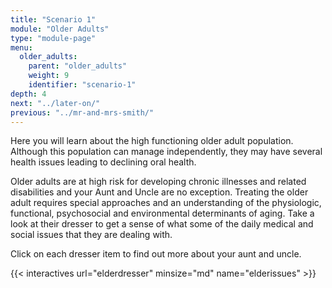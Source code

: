 ```yaml
---
title: "Scenario 1"
module: "Older Adults"
type: "module-page"
menu:
  older_adults:
    parent: "older_adults"
    weight: 9
    identifier: "scenario-1"
depth: 4
next: "../later-on/"
previous: "../mr-and-mrs-smith/"
---
```

<div class="pageblock"><p>Here you will learn about the high functioning older adult population. Although this population can manage independently, they may have several health issues leading to declining oral health.  </p>
<p>Older adults are at high risk for developing chronic illnesses and related disabilities and your Aunt and Uncle are no exception. Treating the older adult requires special approaches and an understanding of the physiologic, functional, psychosocial and environmental determinants of aging. Take a look at their dresser to get a sense of what some of the daily medical and social issues that they are dealing with.</p>
<p>Click on each dresser item to find out more about your aunt and uncle. </p>
</div>

{{< interactives url="elderdresser" minsize="md" name="elderissues" >}}